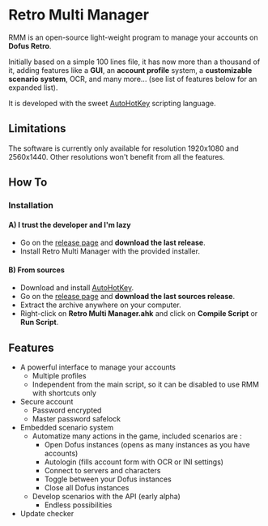 # Retro Multi Manager

RMM is an open-source light-weight program to manage your accounts on **Dofus Retro**.

Initially based on a simple 100 lines file, it has now more than a thousand of it, adding features like a **GUI**, an **account profile** system, a **customizable scenario system**, OCR, and many more... (see list of features below for an expanded list).

It is developed with the sweet [AutoHotKey](https://www.autohotkey.com/) scripting language.

## Limitations

The software is currently only available for resolution 1920x1080 and 2560x1440. Other resolutions won't benefit from all the features.

## How To

### Installation

#### A) I trust the developer and I'm lazy

- Go on the [release page](https://github.com/DetroitApps/RetroMultiManager/releases) and **download the last release**.
- Install Retro Multi Manager with the provided installer.

#### B) From sources

- Download and install [AutoHotKey](https://www.autohotkey.com/).
- Go on the [release page](https://github.com/DetroitApps/RetroMultiManager/releases) and **download the last sources release**.
- Extract the archive anywhere on your computer.
- Right-click on **Retro Multi Manager.ahk** and click on **Compile Script** or **Run Script**.

## Features

- A powerful interface to manage your accounts
  - Multiple profiles
  - Independent from the main script, so it can be disabled to use RMM with shortcuts only
- Secure account
  - Password encrypted
  - Master password safelock
- Embedded scenario system
  - Automatize many actions in the game, included scenarios are :
    - Open Dofus instances (opens as many instances as you have accounts)
    - Autologin (fills account form with OCR or INI settings)
    - Connect to servers and characters
    - Toggle between your Dofus instances
    - Close all Dofus instances
  - Develop scenarios with the API (early alpha)
    - Endless possibilities
- Update checker
